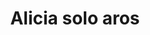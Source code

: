 ---
title: Alicia solo aros
date: 
draft: false

# descripcion
description : Aros pasantes en plata, marquesita y cristal.

materials: Plata 925

color: 

dimensions: Largo 2,60 x 0,90 cm

code: 01-02-1065

type: "Aros"

categories: []

price: $4.060,00

price_eftvo: $3.455,00

# Images
# first image will be shown in the product page
images:
  # - image: "images/path_to_image"
  # La ubicacion de las imagenes es imagenes/Aros/Aros.Marquesita/01-02-1065-alicia-solo-aros
  - image: "./images/aros/marquesita/01-02-1065-alicia-solo-aros.jpg"
---